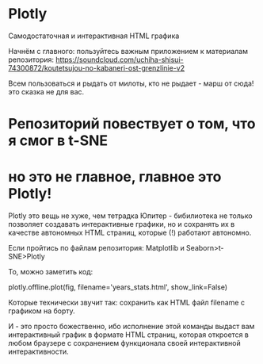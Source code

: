 # Plotly
Самодостаточная и интерактивная HTML графика 

Начнём с главного: пользуйтесь важным приложением к материалам репозитория: 
https://soundcloud.com/uchiha-shisui-74300872/koutetsujou-no-kabaneri-ost-grenzlinie-v2

Всем пользоваться и рыдать от милоты, кто не рыдает - марш от сюда! это сказка не для вас.

# Репозиторий повествует о том, что я смог в t-SNE
# но это не главное, главное это Plotly!

Plotly это вещь не хуже, чем тетрадка Юпитер - бибилиотека не только позволяет создавать 
интерактивные графики, но и сохранять их в качестве автономных HTML страниц, которые (!)
работают автономно.

Если пройтись по файлам репозитория: 
Matplotlib и Seaborn>t-SNE>Plotly

То, можно заметить код:

plotly.offline.plot(fig, filename='years_stats.html', show_link=False)

Которые технически звучит так: сохранить как HTML файл filename с графиком на борту.

И - это просто божественно, ибо исполнение этой команды выдаст вам интерактивный график 
в формате HTML страниц, которая откроется в любом браузере с сохранением функционала своей интерактивной интерактивности.




